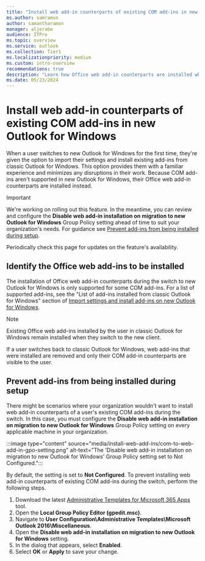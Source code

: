 ```yaml
---
title: "Install web add-in counterparts of existing COM add-ins in new Outlook for Windows"
ms.author: samramon
author: samantharamon
manager: aljerabe
audience: ITPro
ms.topic: overview
ms.service: outlook
ms.collection: Tier1
ms.localizationpriority: medium
ms.custom: intro-overview
recommendations: true
description: "Learn how Office web add-in counterparts are installed when a user switches to new Outlook for Windows for the first time."
ms.date: 05/23/2024
---
```


# Install web add-in counterparts of existing COM add-ins in new Outlook for Windows

When a user switches to new Outlook for Windows for the first time, they're given the option to import their settings and install existing add-ins from classic Outlook for Windows. This option provides them with a familiar experience and minimizes any disruptions in their work. Because COM add-ins aren't supported in new Outlook for Windows, their Office web add-in counterparts are installed instead.

> [!IMPORTANT]
> We're working on rolling out this feature. In the meantime, you can review and configure the **Disable web add-in installation on migration to new Outlook for Windows** Group Policy setting ahead of time to suit your organization's needs. For guidance see [Prevent add-ins from being installed during setup](#prevent-add-ins-from-being-installed-during-setup).
>
> Periodically check this page for updates on the feature's availability.

## Identify the Office web add-ins to be installed

The installation of Office web add-in counterparts during the switch to new Outlook for Windows is only supported for some COM add-ins. For a list of supported add-ins, see the "List of add-ins installed from classic Outlook for Windows" section of [Import settings and install add-ins on new Outlook for Windows](https://prod.support.services.microsoft.com/office/b85ce5ff-bef3-45ae-9e95-9d63c514abdc).

>[!NOTE]
> Existing Office web add-ins installed by the user in classic Outlook for Windows remain installed when they switch to the new client.

If a user switches back to classic Outlook for Windows, web add-ins that were installed are removed and only their COM add-in counterparts are visible to the user.

## Prevent add-ins from being installed during setup

There might be scenarios where your organization wouldn't want to install web add-in counterparts of a user's existing COM add-ins during the switch. In this case, you must configure the **Disable web add-in installation on migration to new Outlook for Windows** Group Policy setting on every applicable machine in your organization.

:::image type="content" source="media/install-web-add-ins/com-to-web-add-in-gpo-setting.png" alt-text="The 'Disable web add-in installation on migration to new Outlook for Windows' Group Policy setting set to Not Configured.":::

By default, the setting is set to **Not Configured**. To prevent installing web add-in counterparts of existing COM add-ins during the switch, perform the following steps.

1. Download the latest [Administrative Templates for Microsoft 365 Apps](https://www.microsoft.com/download/details.aspx?id=49030) tool.
1. Open the **Local Group Policy Editor (gpedit.msc)**.
1. Navigate to **User Configuration\Administrative Templates\Microsoft Outlook 2016\Miscellaneous**.
1. Open the **Disable web add-in installation on migration to new Outlook for Windows** setting.
1. In the dialog that appears, select **Enabled**.
1. Select **OK** or **Apply** to save your change.
